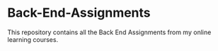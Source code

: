 # Back-End-Assignments
This repository contains all the Back End Assignments from my online learning courses. 
